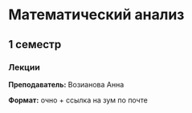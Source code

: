 # Математический анализ

## 1 семестр

### Лекции

**Преподаватель:** Возианова Анна

**Формат:** очно + ссылка на зум по почте